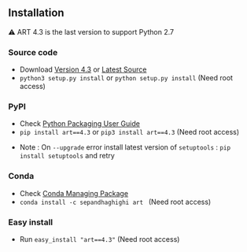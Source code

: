 ## Installation	

⚠️ ART 4.3 is the last version to support Python 2.7

### Source code
- Download [Version 4.3](https://github.com/sepandhaghighi/art/archive/v4.3.zip) or [Latest Source ](https://github.com/sepandhaghighi/art/archive/dev.zip)
- `python3 setup.py install` or `python setup.py install` (Need root access)				

### PyPI


- Check [Python Packaging User Guide](https://packaging.python.org/installing/)     
- `pip install art==4.3` or `pip3 install art==4.3` (Need root access)

* Note :  On `--upgrade` error install latest version of `setuptools` : `pip install setuptools` and retry

### Conda

- Check [Conda Managing Package](https://conda.io/docs/user-guide/tasks/manage-pkgs.html#installing-packages-from-anaconda-org)
- `conda install -c sepandhaghighi art ` (Need root access)

### Easy install

- Run `easy_install "art==4.3"` (Need root access)
